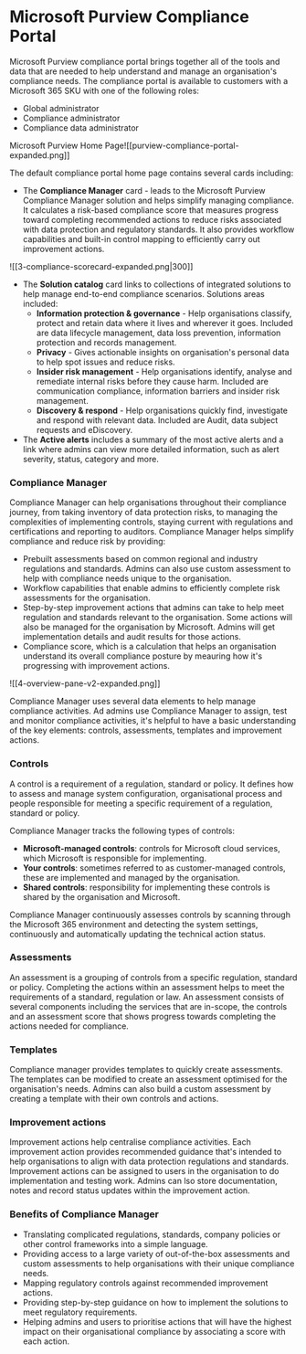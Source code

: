 # Microsoft Purview Compliance Portal
Microsoft Purview compliance portal brings together all of the tools and data that are needed to help understand and manage an organisation's compliance needs. The compliance portal is available to customers with a Microsoft 365 SKU with one of the following roles:
* Global administrator
* Compliance administrator
* Compliance data administrator

Microsoft Purview Home Page![[purview-compliance-portal-expanded.png]]

The default compliance portal home page contains several cards including:

* The **Compliance Manager** card - leads to the Microsoft Purview Compliance Manager solution and helps simplify managing compliance. It calculates a risk-based compliance score that measures progress toward completing recommended actions to reduce risks associated with data protection and regulatory standards. It also provides workflow capabilities and built-in control mapping to efficiently carry out improvement actions.

![[3-compliance-scorecard-expanded.png|300]]

* The **Solution catalog** card links to collections of integrated solutions to help manage end-to-end compliance scenarios. Solutions areas included:
	* **Information protection & governance** - Help organisations classify, protect and retain data where it lives and wherever it goes. Included are data lifecycle management, data loss prevention, information protection and records management.
	* **Privacy** - Gives actionable insights on organisation's personal data to help spot issues and reduce risks.
	* **Insider risk management** - Help organisations identify, analyse and remediate internal risks before they cause harm. Included are communication compliance, information barriers and insider risk management.
	* **Discovery & respond** - Help organisations quickly find, investigate and respond with relevant data. Included are Audit, data subject requests and eDiscovery.
* The **Active alerts** includes a summary of the most active alerts and a link where admins can view more detailed information, such as alert severity, status, category and more.

### Compliance Manager
Compliance Manager can help organisations throughout their compliance journey, from taking inventory of data protection risks, to managing the complexities of implementing controls, staying current with regulations and certifications and reporting to auditors. Compliance Manager helps simplify compliance and reduce risk by providing:

* Prebuilt assessments based on common regional and industry regulations and standards. Admins can also use custom assessment to help with compliance needs unique to the organisation.
* Workflow capabilities that enable admins to efficiently complete risk assessments for the organisation.
* Step-by-step improvement actions that admins can take to help meet regulation and standards relevant to the organisation. Some actions will also be managed for the organisation by Microsoft. Admins will get implementation details and audit results for those actions.
* Compliance score, which is a calculation that helps an organisation understand its overall compliance posture by meauring how it's progressing with improvement actions. 

![[4-overview-pane-v2-expanded.png]]

Compliance Manager uses several data elements to help manage compliance activities. Ad admins use Compliance Manager to assign, test and monitor compliance activities, it's helpful to have a basic understanding of the key elements: controls, assessments, templates and improvement actions.

### Controls
A control is a requirement of a regulation, standard or policy. It defines how to assess and manage system configuration, organisational process and people responsible for meeting a specific requirement of a regulation, standard or policy.

Compliance Manager tracks the following types of controls:

* **Microsoft-managed controls**: controls for Microsoft cloud services, which Microsoft is responsible for implementing.
* **Your controls**: sometimes referred to as customer-managed controls, these are implemented and managed by the organisation.
* **Shared controls**: responsibility for implementing these controls is shared by the organisation and Microsoft.

Compliance Manager continuously assesses controls by scanning through the Microsoft 365 environment and detecting the system settings, continuously and automatically updating the technical action status.

### Assessments
An assessment is a grouping of controls from a specific regulation, standard or policy. Completing the actions within an assessment helps to meet the requirements of a standard, regulation or law. An assessment consists of several components including the services that are in-scope, the controls and an assessment score that shows progress towards completing the actions needed for compliance.

### Templates
Compliance manager provides templates to quickly create assessments. The templates can be modified to create an assessment optimised for the organisation's needs. Admins can also build a custom assessment by creating a template with their own controls and actions. 

### Improvement actions
Improvement actions help centralise compliance activities. Each improvement action provides recommended guidance that's intended to help organisations to align with data protection regulations and standards. Improvement actions can be assigned to users in the organisation to do implementation and testing work. Admins can lso store documentation, notes and record status updates within the improvement action.

### Benefits of Compliance Manager

* Translating complicated regulations, standards, company policies or other control frameworks into a simple language.
* Providing access to a large variety of out-of-the-box assessments and custom assessments to help organisations with their unique compliance needs.
* Mapping regulatory controls against recommended improvement actions.
* Providing step-by-step guidance on how to implement the solutions to meet regulatory requirements.
* Helping admins and users to prioritise actions that will have the highest impact on their organisational compliance by associating a score with each action.